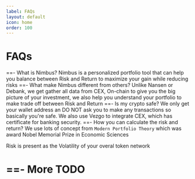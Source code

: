```yaml
---
label: FAQs
layout: default
icon: home
order: 100
---
```


# FAQs

==- What is Nimbus?
Nimbus is a personalized portfolio tool that can help you balance between Risk and Return to maximize your gain while reducing risks
==- What make Nimbus different from others?
Unlike Nansen or Debank, we get gather all data from CEX, On-chain to give you the big picture of your investment, we also help you understand your portfolio to make trade off between Risk and Return
==- Is my crypto safe?
We only get your wallet address an DO NOT ask you to make any transactions so basically you're safe. We also use Vezgo to integrate CEX, which has certificate for banking security.
==- How you can calculate the risk and return?
We use lots of concept from `Modern Portfolio Theory` which was award Nobel Memorial Prize in Economic Sciences

Risk is present as the Volatility of your overal token network

==- More
TODO
===

